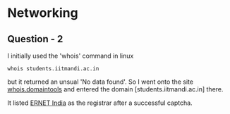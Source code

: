 # Networking



## Question - 2
I initially used the 'whois' command in linux

```whois students.iitmandi.ac.in```

 but it returned an unsual 'No data found'.
So I went onto the site [whois.domaintools](https://whois.domaintools.com) and entered the domain [students.iitmandi.ac.in] there.

It listed [ERNET India](http://www.ernet.in) as the registrar after a successful captcha.
